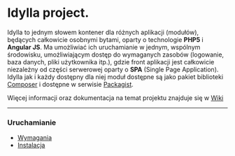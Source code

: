 # Idylla project.
Idylla to jednym słowem kontener dla różnych aplikacji (modułów), będących
całkowicie osobnymi bytami, oparty o technologie **PHP5** i **Angular JS**.
Ma umożliwiać ich uruchamianie w jednym, wspólnym środowisku, umożliwiającym
dostęp do wymaganych zasobów (logowanie, baza danych, pliki użytkownika itp.), gdzie
front aplikacji jest całkowicie niezależny od części serwerowej oparty o **SPA**
(Single Page Application).  
Idylla jak i każdy dostępny dla niej moduł dostępne są jako pakiet biblioteki
[Composer](https://getcomposer.org/) i dostępne w serwisie
[Packagist](https://packagist.org/).

Więcej informacji  oraz dokumentacja na temat projektu znajduje się w [Wiki](https://github.com/chajr/idylla/wiki)

***

### Uruchamianie
* [Wymagania](https://github.com/chajr/idylla/wiki/Wymagania)
* [Instalacja](https://github.com/chajr/idylla/wiki/Instalacja)